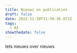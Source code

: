 ```yaml
---
title: Nieuws en publicaties
draft: false
date: 2022-11-30T11:50:36.072Z
tags:
  - AI
showthedate: false
---
```


Iets nieuws over nieuws

